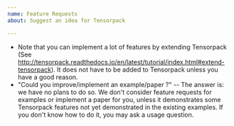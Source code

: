 ```yaml
---
name: Feature Requests
about: Suggest an idea for Tensorpack

---
```


+ Note that you can implement a lot of features by extending Tensorpack
  (See http://tensorpack.readthedocs.io/en/latest/tutorial/index.html#extend-tensorpack).
  It does not have to be added to Tensorpack unless you have a good reason.
+ "Could you improve/implement an example/paper ?"
  -- The answer is: we have no plans to do so. We don't consider feature
  requests for examples or implement a paper for you, unless it demonstrates 
  some Tensorpack features not yet demonstrated in the existing examples.
  If you don't know how to do it, you may ask a usage question.
